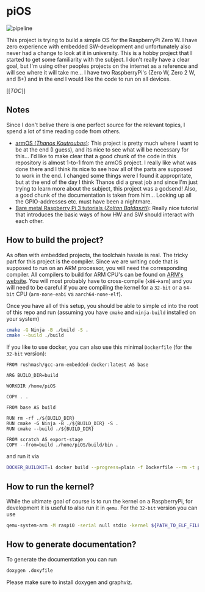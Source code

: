# piOS
![pipeline](https://gitlab.com/iilak/pios/badges/master/pipeline.svg)

This project is trying to build a simple OS for the RaspberryPi Zero W.
I have zero experience with embedded SW-development and unfortunately also never had a change to look at it in university. This is a hobby project that I started to get some familiarity with the subject.
I don't really have a clear goal, but I'm using other peoples projects on the internet as a reference and will see where it will take me... I have two RaspberryPi's (Zero W, Zero 2 W, and B+) and in the end I would like the code to run on all devices.

[[_TOC_]]

## Notes
Since I don't belive there is one perfect source for the relevant topics, I spend a lot of time reading code from others.
* [armOS (*Thanos Koutroubas*)](https://github.com/thanoskoutr/armOS): This project is pretty much where I want to be at the end (I guess), and its nice to see what will be necessary for this...
    I'd like to make clear that a good chunk of the code in this repository is almost 1-to-1 from the armOS project. I really like what was done there and I think its nice to see how all of the parts are supposed to work in the end.
    I changed some things were I found it appropritate, but at the end of the day I think Thanos did a great job and since I'm just trying to learn more about the subject, this project was a godsend!
    Also, a good chunk of the documentation is taken from him... Looking up all the GPIO-addresses etc. must have been a nightmare.
* [Bare metal Raspberry Pi 3 tutorials (*Zoltan Baldaszti*)](https://github.com/bztsrc/raspi3-tutorial/): Really nice tutorial that introduces the basic ways of how HW and SW should interact with each other.

## How to build the project?
As often with embedded projects, the toolchain hassle is real. The tricky part for this project is the compiler. Since we are writing code that is supposed to run on an ARM processor, you will need the corresponding compiler. All compilers to build for ARM CPU's can be found on [ARM's website](https://developer.arm.com/downloads/-/arm-gnu-toolchain-downloads). You will most probably have to cross-compile (`x86`->`arm`) and you will need to be careful if you are compiling the kernel for a `32-bit` or a `64-bit` CPU (`arm-none-eabi` vs `aarch64-none-elf`).

Once you have all of this setup, you should be able to simple `cd` into the root of this repo and run (assuming you have `cmake` and `ninja-build` installed on your system)
```bash
cmake -G Ninja -B ./build -S .
cmake --build ./build
```
If you like to use docker, you can also use this minimal `Dockerfile` (for the `32-bit` version):
```docker
FROM rushmash/gcc-arm-embedded-docker:latest AS base

ARG BUILD_DIR=build

WORKDIR /home/piOS

COPY . .

FROM base AS build

RUN rm -rf ./${BUILD_DIR}
RUN cmake -G Ninja -B ./${BUILD_DIR} -S .
RUN cmake --build ./${BUILD_DIR}

FROM scratch AS export-stage
COPY --from=build ./home/piOS/build/bin .

```
and run it via
```bash
DOCKER_BUILDKIT=1 docker build --progress=plain -f Dockerfile --rm -t pi_os:latest . --output ${PATH_TO_WHERE_YOU_WANT_THE_ELF_AND_IMG}
```

## How to run the kernel?
While the ultimate goal of course is to run the kernel on a RaspberryPi, for development it is useful to also run it in `qemu`. For the `32-bit` version you can use
```bash
qemu-system-arm -M raspi0 -serial null stdio -kernel ${PATH_TO_ELF_FILE}/kernel7.elf
```

## How to generate documentation?
To generate the documentation you can run
```bash
doxygen .doxyfile
```
Please make sure to install doxygen and graphviz.